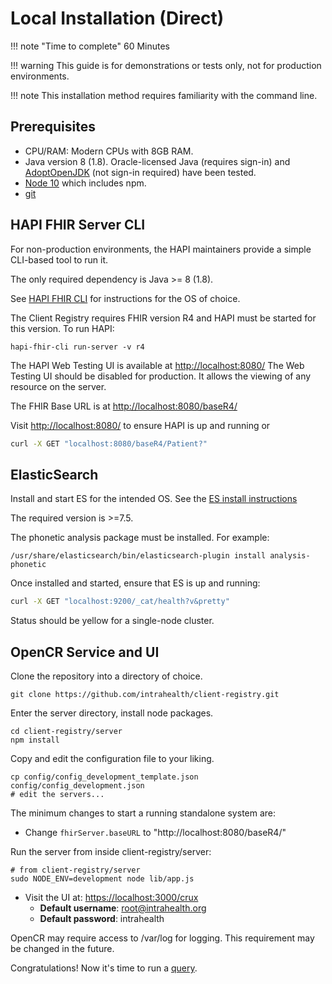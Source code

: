 # Local Installation (Direct)

!!! note "Time to complete"
    60 Minutes

!!! warning
    This guide is for demonstrations or tests only, not for production environments.

!!! note
    This installation method requires familiarity with the command line.

## Prerequisites

* CPU/RAM: Modern CPUs with 8GB RAM.
* Java version 8 (1.8). Oracle-licensed Java (requires sign-in) and [AdoptOpenJDK](https://adoptopenjdk.net) (not sign-in required) have been tested.
* [Node 10](https://nodejs.org/en/download/package-manager) which includes npm.
* [git](https://git-scm.com/book/en/v2/Getting-Started-Installing-Git)

## HAPI FHIR Server CLI

For non-production environments, the HAPI maintainers provide a simple CLI-based tool to run it.

The only required dependency is Java >= 8 (1.8).

See [HAPI FHIR CLI](https://smilecdr.com/hapi-fhir/docs/tools/hapi_fhir_cli.html) for instructions for the OS of choice.

The Client Registry requires FHIR version R4 and HAPI must be started for this version. To run HAPI:
```
hapi-fhir-cli run-server -v r4
```

The HAPI Web Testing UI is available at [http://localhost:8080/](http://localhost:8080/) The Web Testing UI should be disabled for production. It allows the viewing of any resource on the server.

The FHIR Base URL is at [http://localhost:8080/baseR4/](http://localhost:8080/baseR4/)

Visit [http://localhost:8080/](http://localhost:8080/) to ensure HAPI is up and running or
```sh
curl -X GET "localhost:8080/baseR4/Patient?"
```

## ElasticSearch

Install and start ES for the intended OS. See the [ES install instructions](https://www.elastic.co/guide/en/elasticsearch/reference/current/install-elasticsearch.html)

The required version is >=7.5.

The phonetic analysis package must be installed. For example:
```
/usr/share/elasticsearch/bin/elasticsearch-plugin install analysis-phonetic
```

Once installed and started, ensure that ES is up and running:
```sh
curl -X GET "localhost:9200/_cat/health?v&pretty"
```
Status should be yellow for a single-node cluster.


## OpenCR Service and UI

Clone the repository into a directory of choice.
```
git clone https://github.com/intrahealth/client-registry.git
```

Enter the server directory, install node packages.
```
cd client-registry/server
npm install
```

Copy and edit the configuration file to your liking.
```
cp config/config_development_template.json config/config_development.json
# edit the servers...
```

The minimum changes to start a running standalone system are:

* Change `fhirServer.baseURL` to "http://localhost:8080/baseR4/"

Run the server from inside client-registry/server:
```
# from client-registry/server
sudo NODE_ENV=development node lib/app.js
```

* Visit the UI at: [https://localhost:3000/crux](https://localhost:3000/crux)
    * **Default username**: root@intrahealth.org 
    * **Default password**: intrahealth

OpenCR may require access to /var/log for logging. This requirement may be changed in the future.

Congratulations! Now it's time to run a [query](queries.md).
